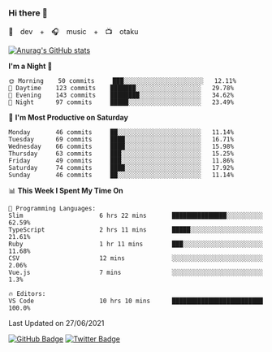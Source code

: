 ### Hi there 👋

🚀　dev　+　🎧　music　+　📺　otaku


[![Anurag's GitHub stats](https://github-readme-stats.vercel.app/api?username=koheitasaka&count_private=true&show_icons=true&theme=monokai)](https://github.com/koheitasaka/github-readme-stats)

<!--START_SECTION:waka-->
**I'm a Night 🦉** 

```text
🌞 Morning    50 commits     ███░░░░░░░░░░░░░░░░░░░░░░   12.11% 
🌆 Daytime    123 commits    ███████░░░░░░░░░░░░░░░░░░   29.78% 
🌃 Evening    143 commits    ████████░░░░░░░░░░░░░░░░░   34.62% 
🌙 Night      97 commits     █████░░░░░░░░░░░░░░░░░░░░   23.49%

```
📅 **I'm Most Productive on Saturday** 

```text
Monday       46 commits     ██░░░░░░░░░░░░░░░░░░░░░░░   11.14% 
Tuesday      69 commits     ████░░░░░░░░░░░░░░░░░░░░░   16.71% 
Wednesday    66 commits     ████░░░░░░░░░░░░░░░░░░░░░   15.98% 
Thursday     63 commits     ███░░░░░░░░░░░░░░░░░░░░░░   15.25% 
Friday       49 commits     ███░░░░░░░░░░░░░░░░░░░░░░   11.86% 
Saturday     74 commits     ████░░░░░░░░░░░░░░░░░░░░░   17.92% 
Sunday       46 commits     ██░░░░░░░░░░░░░░░░░░░░░░░   11.14%

```


📊 **This Week I Spent My Time On** 

```text
💬 Programming Languages: 
Slim                     6 hrs 22 mins       ███████████████░░░░░░░░░░   62.59% 
TypeScript               2 hrs 11 mins       █████░░░░░░░░░░░░░░░░░░░░   21.61% 
Ruby                     1 hr 11 mins        ███░░░░░░░░░░░░░░░░░░░░░░   11.68% 
CSV                      12 mins             ░░░░░░░░░░░░░░░░░░░░░░░░░   2.06% 
Vue.js                   7 mins              ░░░░░░░░░░░░░░░░░░░░░░░░░   1.3%

🔥 Editors: 
VS Code                  10 hrs 10 mins      █████████████████████████   100.0%

```


 Last Updated on 27/06/2021
<!--END_SECTION:waka-->

[![GitHub Badge](https://img.shields.io/badge/GitHub-100000?style=for-the-badge&logo=github&logoColor=white)](https://github.com/koheitasaka)
[![Twitter Badge](https://img.shields.io/badge/Twitter-1DA1F2?style=for-the-badge&logo=twitter&logoColor=white)](https://twitter.com/sleep_asleep_)
